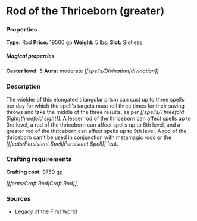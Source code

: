 ﻿---
Title: "Rod of the Thriceborn (greater)"
Type: "Rod"
Price: "19500 gp"
Weight: "5 lbs."
Slot: "Slotless"
Caster level: "5"
Aura: "moderate divination"
Description: |
  "The wielder of this elongated triangular prism can cast up to three spells per day for which the spell's targets must roll three times for their saving throws and take the middle of the three results, as per _threefold sight_. A _lesser rod of the thriceborn_ can affect spells up to 3rd level, a _rod of the thriceborn_ can affect spells up to 6th level, and a _greater rod of the thriceborn_ can affect spells up to 9th level. A _rod of the thriceborn_ can't be used in conjunction with metamagic rods or the Persistent Spell feat."
Crafting cost: "9750 gp"
Sources: "['Legacy of the First World']"
---

# Rod of the Thriceborn (greater)

### Properties

**Type:** Rod **Price:** 19500 gp **Weight:** 5 lbs. **Slot:** Slotless

##### Magical properties

**Caster level:** 5 **Aura:** moderate _[[spells/Divination|divination]]_

### Description

The wielder of this elongated triangular prism can cast up to three spells per day for which the spell's targets must roll three times for their saving throws and take the middle of the three results, as per _[[spells/Threefold Sight|threefold sight]]_. A lesser rod of the thriceborn can affect spells up to 3rd level, a rod of the thriceborn can affect spells up to 6th level, and a greater rod of the thriceborn can affect spells up to 9th level. A rod of the thriceborn can't be used in conjunction with metamagic rods or the _[[feats/Persistent Spell|Persistent Spell]]_ feat.

### Crafting requirements

**Crafting cost:** 9750 gp

_[[feats/Craft Rod|Craft Rod]]_,

### Sources

* Legacy of the First World